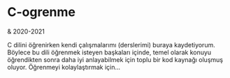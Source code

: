 # C-ogrenme
&amp; 2020-2021

C dilini öğrenirken kendi çalışmalarımı (derslerimi) buraya kaydetiyorum. Böylece bu dili öğrenmek isteyen başkaları içinde, temel olarak konuyu öğrendikten sonra
daha iyi anlayabilmek için toplu bir kod kaynağı oluşmuş oluyor. Öğrenmeyi kolaylaştırmak için...
